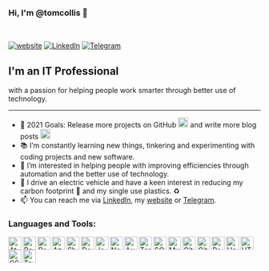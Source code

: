 ### Hi, I'm @tomcollis 👋
<br />

[![website](https://img.shields.io/website?label=tcollis.co.uk&style=for-the-badge&url=https%3A%2F%2Ftcollis.co.uk)][website]
[![LinkedIn](https://img.shields.io/static/v1?label=Connect%20on&message=LinkedIn&color=0A66C2&logo=linkedin&style=for-the-badge)][LinkedIn]
[![Telegram](https://img.shields.io/static/v1?label=Message%20on&message=Telegram&color=27A7E7&logo=telegram&style=for-the-badge)][Telegram]
## I'm an IT Professional
with a passion for helping people work smarter through better use of technology.
___

- 🏅 2021 Goals: Release more projects on GitHub  <img alt="GitHub" width="20px" src="https://cdn.jsdelivr.net/npm/simple-icons@5.6.0/icons/github.svg" /> and write more blog posts <img alt="WordPress" width="20px" src="https://cdn.jsdelivr.net/npm/simple-icons@5.6.0/icons/wordpress.svg" />
- 📚 I’m constantly learning new things, tinkering and experimenting with coding projects and new software.
- 👀 I’m interested in helping people with improving efficiencies through automation and the better use of technology.
- 🚗 I drive an electric vehicle and have a keen interest in reducing my carbon footprint 🌱 and my single use plastics. ♻️
- 📫 You can reach me via [LinkedIn], my [website] or [Telegram].

### Languages and Tools:

<img align="left" alt="Atom" width="26px" src="https://cdn.jsdelivr.net/npm/simple-icons@5.6.0/icons/atom.svg" />
<img align="left" alt="Postman" width="26px" src="https://cdn.jsdelivr.net/npm/simple-icons@5.6.0/icons/postman.svg" />
<img align="left" alt="PowerBI" width="26px" src="https://cdn.jsdelivr.net/npm/simple-icons@5.6.0/icons/powerbi.svg" />
<img align="left" alt="Azure" width="26px" src="https://cdn.jsdelivr.net/npm/simple-icons@5.6.0/icons/microsoftazure.svg" />
<img align="left" alt="SharePoint" width="26px" src="https://cdn.jsdelivr.net/npm/simple-icons@5.6.0/icons/microsoftsharepoint.svg" />
<img align="left" alt="Docker" width="26px" src="https://cdn.jsdelivr.net/npm/simple-icons@5.6.0/icons/docker.svg" />
<img align="left" alt="JavaScript" width="26px" src="https://cdn.jsdelivr.net/npm/simple-icons@5.6.0/icons/javascript.svg" />
<img align="left" alt="Node.js" width="26px" src="https://cdn.jsdelivr.net/npm/simple-icons@5.6.0/icons/nodedotjs.svg" />
<img align="left" alt="AutoHotkey" width="26px" src="https://cdn.jsdelivr.net/npm/simple-icons@5.6.0/icons/autohotkey.svg" />
<img align="left" alt="Terminal" width="26px" src="https://cdn.jsdelivr.net/npm/simple-icons@5.6.0/icons/windowsterminal.svg" />
<img align="left" alt="SQL" width="26px" src="https://cdn.jsdelivr.net/npm/simple-icons@5.6.0/icons/microsoftsqlserver.svg" />
<img align="left" alt="MySQL" width="26px" src="https://cdn.jsdelivr.net/npm/simple-icons@5.6.0/icons/mysql.svg" />
<img align="left" alt="Git" width="26px" src="https://cdn.jsdelivr.net/npm/simple-icons@5.6.0/icons/git.svg" />
<img align="left" alt="GitHub" width="26px" src="https://cdn.jsdelivr.net/npm/simple-icons@5.6.0/icons/github.svg" />
<img align="left" alt="PowerShell" width="26px" src="https://cdn.jsdelivr.net/npm/simple-icons@5.6.0/icons/powershell.svg" />
<img align="left" alt="HomeBridge" width="26px" src="https://cdn.jsdelivr.net/npm/simple-icons@5.6.0/icons/homebridge.svg" />
<img align="left" alt="HTML5" width="26px" src="https://cdn.jsdelivr.net/npm/simple-icons@5.6.0/icons/html5.svg" />
<img align="left" alt="CSS3" width="26px" src="https://cdn.jsdelivr.net/npm/simple-icons@5.6.0/icons/css3.svg" />
<img  alt="Tasmota" width="26px" src="https://cdn.jsdelivr.net/npm/simple-icons@5.6.0/icons/tasmota.svg" />

<br />

<!-- BLOG-POST-LIST:START -->
<!-- BLOG-POST-LIST:END -->

[website]: https://tcollis.co.uk
[LinkedIn]: https://www.linkedin.com/in/tomcollis/
[Telegram]: https://t.me/tomcollis

